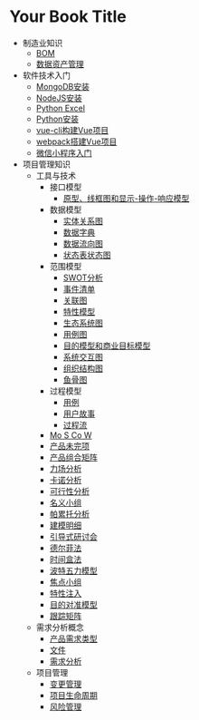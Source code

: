 # Your Book Title

- 制造业知识
  * [BOM](制造业知识/BOM.md)
  * [数据资产管理](制造业知识/数据资产管理.md)
- 软件技术入门
  * [MongoDB安装](软件技术入门/MongoDB安装.md)
  * [NodeJS安装](软件技术入门/NodeJS安装.md)
  * [Python Excel](软件技术入门/PythonExcel.md)
  * [Python安装](软件技术入门/Python安装.md)
  * [vue-cli构建Vue项目](软件技术入门/vue-cli构建Vue项目.md)
  * [webpack搭建Vue项目](软件技术入门/webpack搭建Vue项目.md)
  * [微信小程序入门](软件技术入门/微信小程序入门.md)
- 项目管理知识
  - 工具与技术
    - 接口模型
      * [原型、线框图和显示-操作-响应模型](项目管理知识/工具与技术/接口模型/原型、线框图和显示-操作-响应模型.md)
    - 数据模型
      * [实体关系图](项目管理知识/工具与技术/数据模型/实体关系图.md)
      * [数据字典](项目管理知识/工具与技术/数据模型/数据字典.md)
      * [数据流向图](项目管理知识/工具与技术/数据模型/数据流向图.md)
      * [状态表状态图](项目管理知识/工具与技术/数据模型/状态表状态图.md)
    - 范围模型
      * [SWOT分析](项目管理知识/工具与技术/范围模型/SWOT分析.md)
      * [事件清单](项目管理知识/工具与技术/范围模型/事件清单.md)
      * [关联图](项目管理知识/工具与技术/范围模型/关联图.md)
      * [特性模型](项目管理知识/工具与技术/范围模型/特性模型.md)
      * [生态系统图](项目管理知识/工具与技术/范围模型/生态系统图.md)
      * [用例图](项目管理知识/工具与技术/范围模型/用例图.md)
      * [目的模型和商业目标模型](项目管理知识/工具与技术/范围模型/目的模型和商业目标模型.md)
      * [系统交互图](项目管理知识/工具与技术/范围模型/系统交互图.md)
      * [组织结构图](项目管理知识/工具与技术/范围模型/组织结构图.md)
      * [鱼骨图](项目管理知识/工具与技术/范围模型/鱼骨图.md)
    - 过程模型
      * [用例](项目管理知识/工具与技术/过程模型/用例.md)
      * [用户故事](项目管理知识/工具与技术/过程模型/用户故事.md)
      * [过程流](项目管理知识/工具与技术/过程模型/过程流.md)
    * [Mo S Co W](项目管理知识/工具与技术/MoSCoW.md)
    * [产品未完项](项目管理知识/工具与技术/产品未完项.md)
    * [产品组合矩阵](项目管理知识/工具与技术/产品组合矩阵.md)
    * [力场分析](项目管理知识/工具与技术/力场分析.md)
    * [卡诺分析](项目管理知识/工具与技术/卡诺分析.md)
    * [可行性分析](项目管理知识/工具与技术/可行性分析.md)
    * [名义小组](项目管理知识/工具与技术/名义小组.md)
    * [帕累托分析](项目管理知识/工具与技术/帕累托分析.md)
    * [建模明细](项目管理知识/工具与技术/建模明细.md)
    * [引导式研讨会](项目管理知识/工具与技术/引导式研讨会.md)
    * [德尔菲法](项目管理知识/工具与技术/德尔菲法.md)
    * [时间盒法](项目管理知识/工具与技术/时间盒法.md)
    * [波特五力模型](项目管理知识/工具与技术/波特五力模型.md)
    * [焦点小组](项目管理知识/工具与技术/焦点小组.md)
    * [特性注入](项目管理知识/工具与技术/特性注入.md)
    * [目的对准模型](项目管理知识/工具与技术/目的对准模型.md)
    * [跟踪矩阵](项目管理知识/工具与技术/跟踪矩阵.md)
  - 需求分析概念
    * [产品需求类型](项目管理知识/需求分析概念/产品需求类型.md)
    * [文件](项目管理知识/需求分析概念/文件.md)
    * [需求分析](项目管理知识/需求分析概念/需求分析.md)
  - 项目管理
    * [变更管理](项目管理知识/项目管理/变更管理.md)
    * [项目生命周期](项目管理知识/项目管理/项目生命周期.md)
    * [风险管理](项目管理知识/项目管理/风险管理.md)
